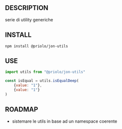 ## DESCRIPTION
serie di utility generiche

## INSTALL
`npm install @priolo/jon-utils`

## USE
```js
import utils from "@priolo/jon-utils"

const isEqual = utils.isEqualDeep(
	{value: "1"}, 
	{value: "1"}
) 
```

## ROADMAP

- sistemare le utils in base ad un namespace coerente